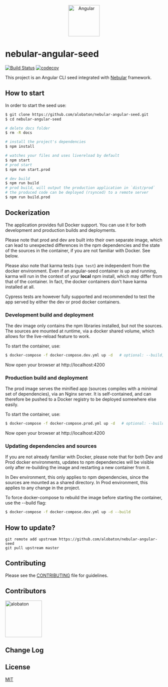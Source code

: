 <p align="center">  
  <img src="https://github.com/alobaton/nebular-angular-seed/blob/master/docs/img/angular.png" width="100" title="Angular">
</p>

# nebular-angular-seed

[![Build Status](https://travis-ci.org/alobaton/nebular-angular-seed.svg?branch=master)](https://travis-ci.org/alobaton/nebular-angular-seed)
[![codecov](https://codecov.io/gh/alobaton/nebular-angular-seed/branch/master/graph/badge.svg)](https://codecov.io/gh/alobaton/nebular-angular-seed)

This project is an Angular CLI seed integrated with [Nebular](https://github.com/akveo/nebular) framework.

## How to start

In order to start the seed use:

```bash
$ git clone https://github.com/alobaton/nebular-angular-seed.git
$ cd nebular-angular-seed

# delete docs folder
$ rm -R docs

# install the project's dependencies
$ npm install

# watches your files and uses livereload by default
$ npm start
# prod start
$ npm run start.prod

# dev build
$ npm run build
# prod build, will output the production application in `dist/prod`
# the produced code can be deployed (rsynced) to a remote server
$ npm run build.prod
```

## Dockerization

The application provides full Docker support. You can use it for both development and production builds and deployments.

Please note that prod and dev are built into their own separate image, which can lead to unexpected differences in the
npm dependencies and the state of the sources in the container, if you are not familiar with Docker. See below.

Please also note that karma tests (`npm test`) are independent from the docker environment.
Even if an angular-seed container is up and running, karma will run in the context of your **local** npm install,
which may differ from that of the container. In fact, the docker containers don't have karma installed at all.

Cypress tests are however fully supported and recommended to test the app served by either the dev or prod docker containers.  

### Development build and deployment

The dev image only contains the npm libraries installed, but not the sources. The sources are mounted at runtime,
via a docker shared volume, which allows for the live-reload feature to work.
 
To start the container, use:

```bash
$ docker-compose -f docker-compose.dev.yml up -d   # optional: --build, see below
```

Now open your browser at http://localhost:4200

### Production build and deployment

The prod image serves the minified app (sources compiles with a minimal set of dependencies), via an Nginx server.
It is self-contained, and can therefore be pushed to a Docker registry to be deployed somewhere else easily.

To start the container, use:

```bash
$ docker-compose -f docker-compose.prod.yml up -d   # optional: --build, see below
```

Now open your browser at http://localhost:4200

### Updating dependencies and sources
If you are not already familiar with Docker, please note that for both Dev and Prod docker environments, updates to
npm dependencies will be visible only after re-building the image and restarting a new container from it.

In Dev environment, this only applies to npm dependencies, since the sources are mounted as a shared directory.
In Prod environment, this applies to any change in the project.

To force docker-compose to rebuild the image before starting the container, use the --build flag:

```bash
$ docker-compose -f docker-compose.dev.yml up -d --build
```

## How to update?
```
git remote add upstream https://github.com/alobaton/nebular-angular-seed
git pull upstream master
```

## Contributing

Please see the [CONTRIBUTING](https://github.com/alobaton/nebular-angular-seed/blob/master/CONTRIBUTING.md) file for guidelines.

## Contributors

[<img alt="alobaton" src="https://avatars1.githubusercontent.com/u/9356067?s=460&v=4" width="117">](https://github.com/alobaton)

## Change Log

## License

[MIT](https://github.com/alobaton/nebular-angular-seed/blob/master/LICENSE)

